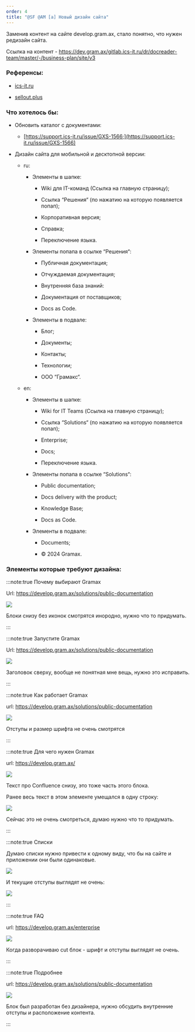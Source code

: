 ```yaml
---
order: 4
title: "@SF @AM [a] Новый дизайн сайта"
---
```


Заменив контент на сайте develop.gram.ax, стало понятно, что нужен редизайн сайта.

Ссылка на контент - <https://dev.gram.ax/gitlab.ics-it.ru/dr/docreader-team/master/-/business-plan/site/v3>



### Референсы:

-  [ics-it.ru](https://ics-it.ru/)

-  [sellout.plus](https://sellout.plus/)



### Что хотелось бы:

-  Обновить каталог с документами:

   -  [https://support.ics-it.ru/issue/GXS-1566;](https://support.ics-it.ru/issue/GXS-1566)

-  Дизайн сайта для мобильной и десктопной версии:

   -  ru:

      -  Элементы в шапке:

         -  Wiki для IT-команд (Ссылка на главную страницу);

         -  Ссылка “Решения“ (по нажатию на которую появляется попап);

         -  Корпоративная версия;

         -  Справка;

         -  Переключение языка.

      -  Элементы попапа в ссылке “Решения“:

         -  Публичная документация;

         -  Отчуждаемая документация;

         -  Внутренняя база знаний:

         -  Документация от поставщиков;

         -  Docs as Code.

      -  Элементы в подвале:

         -  Блог;

         -  Документы;

         -  Контакты;

         -  Технологии;

         -  ООО “Грамакс“.

   -  en:

      -  Элементы в шапке:

         -  Wiki for IT Teams (Ссылка на главную страницу);

         -  Ссылка “Solutions“ (по нажатию на которую появляется попап);

         -  Enterprise;

         -  Docs;

         -  Переключение языка.

      -  Элементы попапа в ссылке “Solutions“:

         -  Public documentation;

         -  Docs delivery with the product;

         -  Knowledge Base;

         -  Docs as Code.

      -  Элементы в подвале:

         -  Documents;

         -  © 2024 Gramax.

### Элементы которые требуют дизайна:

:::note:true Почему выбирают Gramax

Url: <https://develop.gram.ax/solutions/public-documentation>

![](./sf-novyy-dizayn-sayta.png "   ")

Блоки снизу без иконок смотрятся инородно, нужно что то придумать.

:::

:::note:true Запустите Gramax

Url: <https://develop.gram.ax/solutions/public-documentation>

![](./sf-novyy-dizayn-sayta-2.png "  ")

Заголовок сверху, вообще не понятная мне вещь, нужно это исправить.

:::

:::note:true Как работает Gramax

url: <https://develop.gram.ax/solutions/public-documentation>

![](./sf-novyy-dizayn-sayta-3.png "    ")

Отступы и размер шрифта не очень смотрятся

:::

:::note:true Для чего нужен Gramax

url: <https://develop.gram.ax/>

![](./sf-novyy-dizayn-sayta-6.png "  ")

Текст про Confluence снизу, это тоже часть этого блока.

Ранее весь текст в этом элементе умещался в одну строку:

![](./sf-novyy-dizayn-sayta-10.png "  ")

Сейчас это не очень смотреться, думаю нужно что то придумать.

:::

:::note:true Списки

Думаю списки нужно привести к одному виду, что бы на сайте и приложении они были одинаковые.

![](./sf-novyy-dizayn-sayta-7.png)



И текущие отступы выглядят не очень:

![](./sf-novyy-dizayn-sayta-8.png)

:::

:::note:true FAQ

url: <https://develop.gram.ax/enterprise>

![](./sf-novyy-dizayn-sayta-9.png " ")

Когда разворачиваю cut блок - шрифт и отступы выглядят не очень.

:::

:::note:true Подробнее

url: <https://develop.gram.ax/solutions/public-documentation>

![](./sf-novyy-dizayn-sayta-11.png "  ")

Блок был разработан без дизайнера, нужно обсудить внутренние отступы и расположение контента.

:::